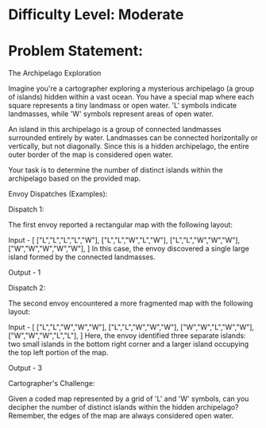  
 
 # Difficulty Level: Moderate

# Problem Statement:

The Archipelago Exploration

Imagine you're a cartographer exploring a mysterious archipelago (a group of islands) hidden within a vast ocean. You have a special map where each square represents a tiny landmass or open water. 'L' symbols indicate landmasses, while 'W' symbols represent areas of open water.

An island in this archipelago is a group of connected landmasses surrounded entirely by water. Landmasses can be connected horizontally or vertically, but not diagonally. Since this is a hidden archipelago, the entire outer border of the map is considered open water.

Your task is to determine the number of distinct islands within the archipelago based on the provided map.

Envoy Dispatches (Examples):

Dispatch 1:

The first envoy reported a rectangular map with the following layout:

Input -  [
             ["L","L","L","L","W"],
             ["L","L","W","L","W"],
             ["L","L","W","W","W"],
             ["W","W","W","W","W"],
         ]
In this case, the envoy discovered a single large island formed by the connected landmasses.

Output - 1

Dispatch 2:

The second envoy encountered a more fragmented map with the following layout:

 Input -  [
              ["L","L","W","W","W"],
              ["L","L","W","W","W"],
              ["W","W","L","W","W"],
              ["W","W","W","L","L"],
          ]
Here, the envoy identified three separate islands: two small islands in the bottom right corner and a larger island occupying the top left portion of the map.

Output - 3

Cartographer's Challenge:

Given a coded map represented by a grid of 'L' and 'W' symbols, can you decipher the number of distinct islands within the hidden archipelago? Remember, the edges of the map are always considered open water.
